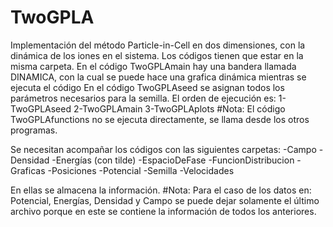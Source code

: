 # TwoGPLA
Implementación del método Particle-in-Cell en dos dimensiones, con la dinámica de los iones en el sistema.
Los códigos tienen que estar en la misma carpeta.
En el código TwoGPLAmain hay una bandera llamada DINAMICA, con la cual se puede hace 
una grafica dinámica mientras se ejecuta el código
En el código TwoGPLAseed se asignan todos los parámetros necesarios para la semilla.
El orden de ejecución es: 
1-TwoGPLAseed
2-TwoGPLAmain
3-TwoGPLAplots
#Nota: El código TwoGPLAfunctions no se ejecuta directamente, se llama desde los otros programas.

Se necesitan acompañar los códigos con las siguientes carpetas:
-Campo
-Densidad
-Energías (con tilde)
-EspacioDeFase
-FuncionDistribucion
-Graficas
-Posiciones
-Potencial
-Semilla
-Velocidades

En ellas se almacena la información.
#Nota: Para el caso de los datos en:
Potencial, Energías, Densidad y Campo se puede dejar 
solamente el último archivo porque en este se contiene 
la información de todos los anteriores.
